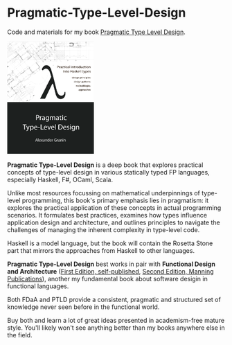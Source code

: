 # Pragmatic-Type-Level-Design

Code and materials for my book [Pragmatic Type Level Design](https://leanpub.com/pragmatic-type-level-design).

<p float="left">
  <a href="https://leanpub.com/pragmatic-type-level-design">
    <img src="https://github.com/graninas/pragmatic-type-level-design/blob/28e0776b8a26a3c344b678101431891a7ed542a4/First-Edition/PTLD cover.png" width="200"></a>
</p>

**Pragmatic Type-Level Design** is a deep book that explores practical concepts of type-level design in various statically typed FP languages, especially Haskell, F#, OCaml, Scala.

Unlike most resources focussing on mathematical underpinnings of type-level programming, this book's primary emphasis lies in pragmatism: it explores the practical application of these concepts in actual programming scenarios. It formulates best practices, examines how types influence application design and architecture, and outlines principles to navigate the challenges of managing the inherent complexity in type-level code.

Haskell is a model language, but the book will contain the Rosetta Stone part that mirrors the approaches from Haskell to other languages.

**Pragmatic Type-Level Design** best works in pair with **Functional Design and Architecture** ([First Edition, self-published](https://www.manning.com/books/functional-design-and-architecture), [Second Edition, Manning Publications](https://leanpub.com/functional-design-and-architecture)), another my fundamental book about software desigin in functional languages.

Both FDaA and PTLD provide a consistent, pragmatic and structured set of knowledge never seen before in the functional world.

Buy both and learn a lot of great ideas presented in academism-free mature style. You'll likely won't see anything better than my books anywhere else in the field.
